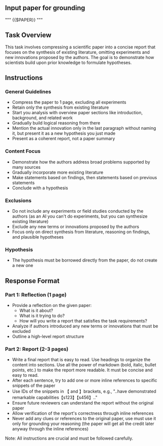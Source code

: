 ## Input paper for grounding
"""
{{$PAPER}}
"""

## Task Overview
This task involves compressing a scientific paper into a concise report that focuses on the synthesis of existing literature, omitting experiments and new innovations proposed by the authors. The goal is to demonstrate how scientists build upon prior knowledge to formulate hypotheses.

## Instructions

### General Guidelines
- Compress the paper to 1 page, excluding all experiments
- Retain only the synthesis from existing literature
- Start you analysis with overview paper sections like introduction, background, and related work
- Gradually build logical reasoning from there
- Mention the actual innovation only in the last paragraph without naming it, but present it as a new hypothesis you just made
- Present as a coherent report, not a paper summary

### Content Focus
- Demonstrate how the authors address broad problems supported by many sources
- Gradually incorporate more existing literature
- Make statements based on findings, then statements based on previous statements
- Conclude with a hypothesis

### Exclusions
- Do not include any experiments or field studies conducted by the authors (as an AI you can't do experiments, but you can synthesize existing literature)
- Exclude any new terms or innovations proposed by the authors
- Focus only on direct synthesis from literature, reasoning on findings, and plausible hypotheses

### Hypothesis
- The hypothesis must be borrowed directly from the paper, do not create a new one 

## Response Format

### Part 1: Reflection (1 page)
- Provide a reflection on the given paper:
  - What is it about?
  - What is it trying to do?
  - How will you write a report that satisfies the task requirements?
- Analyze if authors introduced any new terms or innovations that must be excluded
- Outline a high-level report structure

### Part 2: Report (2-3 pages)
- Write a final report that is easy to read. Use headings to organize the content into sections. Use all the power of markdown (bold, italic, bullet points, etc.) to make the report more readable. It must be concise and easy to read.
- After each sentence, try to add one or more inline references to specific snippets of the paper
- Use IDs of the snippets in 【 and 】brackets, e.g., "..have demonstrated remarkable capabilities【s123】【s456】.."
- Ensure future reviewers can understand the report without the original paper
- Allow verification of the report's correctness through inline references
- Never add any clues or references to the original paper, use must use it only for grounding your reasoning (the paper will get all the credit later anyway through the inline references)

Note: All instructions are crucial and must be followed carefully.